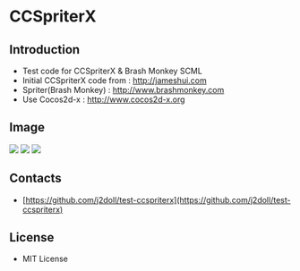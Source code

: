 # CCSpriterX

## Introduction
 - Test code for CCSpriterX & Brash Monkey SCML
 - Initial CCSpriterX code from : http://jameshui.com
 - Spriter(Brash Monkey) : http://www.brashmonkey.com
 - Use Cocos2d-x : http://www.cocos2d-x.org
 
## Image  
![](http://j2doll.github.io/test-ccspriterx/markdown.data/bm-logo.png)
![](http://j2doll.github.io/test-ccspriterx/markdown.data/markdown.data/HelloWorld.png)
![](http://j2doll.github.io/test-ccspriterx/markdown.data/markdown.data/001.png)

## Contacts
- [https://github.com/j2doll/test-ccspriterx](https://github.com/j2doll/test-ccspriterx)

## License
- MIT License
